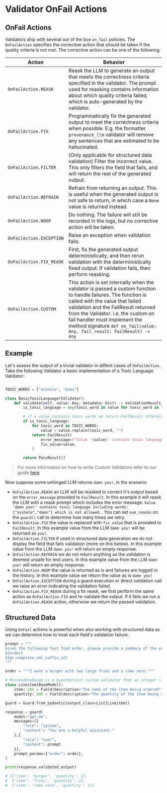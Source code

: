 # Validator OnFail Actions

## OnFail Actions

Validators ship with several out of the box `on_fail` policies. The `OnFailAction` specifies the corrective action that should be taken if the quality criteria is not met. The corrective action can be one of the following:

| Action    | Behavior                                                                                                                                                                                               |
|-----------|--------------------------------------------------------------------------------------------------------------------------------------------------------------------------------------------------------|
| `OnFailAction.REASK`   | Reask the LLM to generate an output that meets the correctness criteria specified in the validator.  The prompt used for reasking contains information about which quality criteria failed, which is auto-generated by the validator. |
| `OnFailAction.FIX`     | Programmatically fix the generated output to meet the correctness criteria when possible. E.g. the formatter `provenance_llm` validator will remove any sentences that are estimated to be hallucinated.             |
| `OnFailAction.FILTER`  | (Only applicable for structured data validation) Filter the incorrect value. This only filters the field that fails, and will return the rest of the generated output.                                                                                  |
| `OnFailAction.REFRAIN` | Refrain from returning an output. This is useful when the generated output is not safe to return, in which case a `None` value is returned instead.                                                          |
| `OnFailAction.NOOP`    | Do nothing. The failure will still be recorded in the logs, but no corrective action will be taken.                                                                                                    |
| `OnFailAction.EXCEPTION`  | Raise an exception when validation fails.     |
| `OnFailAction.FIX_REASK` | First, fix the generated output deterministically, and then rerun validation with the deterministically fixed output. If validation fails, then perform reasking.           |
| `OnFailAction.CUSTOM` | This action is set internally when the validator is passed a custom function to handle failures.  The function is called with the value that failed validation and the FailResult returned from the Validator.  i.e. the custom on fail handler must implement the method signature `def on_fail(value: Any, fail_result: FailResult) -> Any`           |

## Example 

Let's assess the output of a trivial validator in diffent cases of `OnFailAction`. 
Take the following Validator a basic implementation of a Toxic Language Validator:

```python

TOXIC_WORDS = ["asshole", "damn"]

class BasicToxicLanguage(Validator):
    def validate(self, value: Any, metadata: Dict) -> ValidationResult:
        is_toxic_language = any(toxic_word in value for toxic_word in TOXIC_WORDS)

        # if a value contains toxic words we return FailResult otherwise PassResult
        if is_toxic_language:
            for toxic_word in TOXIC_WORDS:
                value = value.replace(toxic_word, "")
            return FailResult(
                error_message=f"Value '{value}' contains toxic language including words: {TOXIC_WORDS} which is not allowed.",
                fix_value=value,
            )

        return PassResult()
```

> For more information on how to write Custom Validators refer to our guide [here](/how_to_guides/custom_validators)

Now suppose some unhinged LLM returns `damn you!`, in ths scenario:

- `OnFailAction.REASK` an LLM will be reasked to correct it's output based on the  `error_message` provided to `FailResult`. In this example it will reask the LLM with a reask prompt which includes the error message: `Value 'damn you!' contains toxic language including words: ["asshole","damn"] which is not allowed.`. You can set `num_reasks` on the `guard()` call to determine how many times we retry.
- `OnFailAction.FIX` the value is replaced with `fix_value` that is provided to `FailResult`. In this example value from the LLM `damn you!` will be returned as `you!`.
- `OnFailAction.FILTER` if used in structured data generation we do not display the field that fails validation (more on this below). In this example value from the LLM `damn you!` will return an empty response.
- `OnFailAction.REFRAIN` we do not return anything as the validation is deemed unsafe for end users. In this example value from the LLM `damn you!` will return an empty response.
- `OnFailAction.NOOP` the value is returned as is and failures are logged in the history. In this example value we return the value as is `damn you!`
- `OnFailAction.EXCEPTION` during a guard execution or direct validation call we raise an error indicating the validation failed.
- `OnFailAction.FIX_REASK` during a fix reask, we first perform the same action as `OnFailAction.FIX` and re-validate the output. If it fails we run a `OnFailAction.REASK` action, otherwise we return the passed validation.


## Structured Data

Using `OnFail` actions is powerful when also working with structured data as we can determine how to treat each field's validation failure.


```python
prompt = """
Given the following fast food order, please provide a summary of the orders.
${order}
${gr.complete_xml_suffix_v2}
"""

order = """I want a burger with two large fries and a coke zero."""

# MinimumOneRange is a hypothetical custom validator that an integer > 0 is supplied
class Lineitem(BaseModel):
    item: str = Field(description="The name of the item being ordered", validators=[LowerCase()])
    quantity: int = Field(description="The quantity of the item being ordered", validators=[MinimumOneRange(min=1, max=10, on_fail="fix")])

guard = Guard.from_pydantic(output_class=List[Lineitem])

response = guard(
    model="gpt-4o",
    messages=[{
        "role": "system",
        "content": "You are a helpful assistant."
    },{
        "role": "user",
        "content": prompt
    }],
    prompt_params={"order": order},
)

print(response.validated_output)

# [{'item': 'burger', 'quantity': 1},
#  {'item': 'fries', 'quantity': 2},
#  {'item': 'coke zero', 'quantity': 1}]
```
